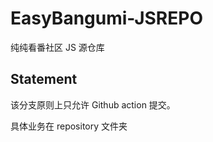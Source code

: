 # EasyBangumi-JSREPO

纯纯看番社区 JS 源仓库

## Statement

该分支原则上只允许 Github action 提交。

具体业务在 repository 文件夹